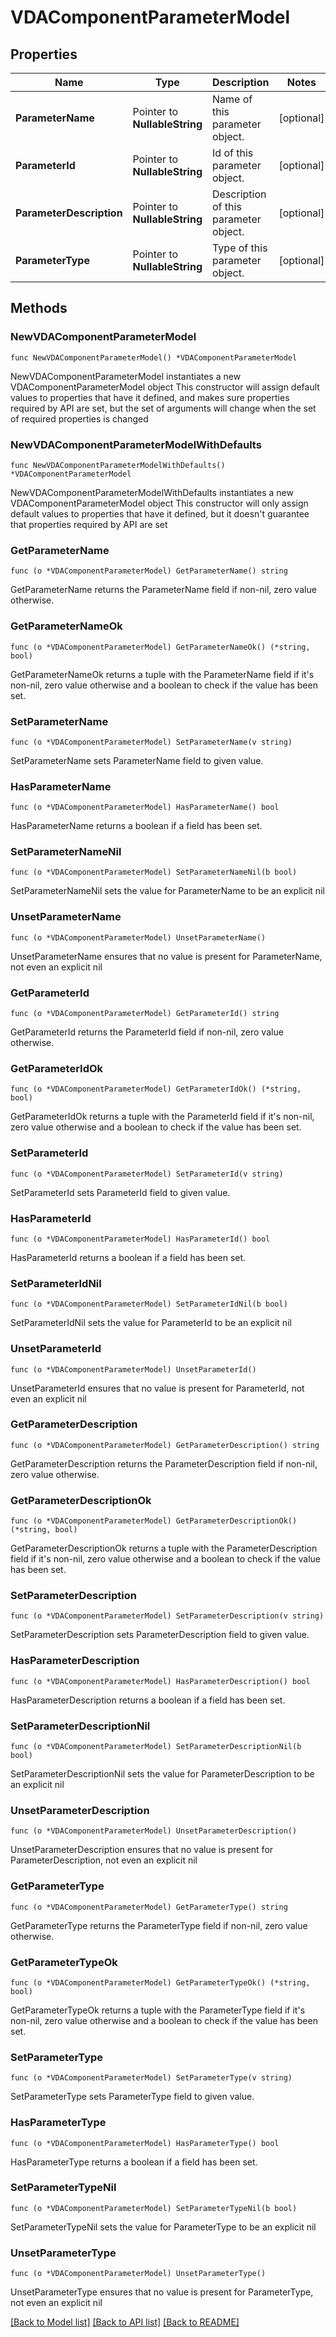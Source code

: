 # VDAComponentParameterModel

## Properties

Name | Type | Description | Notes
------------ | ------------- | ------------- | -------------
**ParameterName** | Pointer to **NullableString** | Name of this parameter object. | [optional] 
**ParameterId** | Pointer to **NullableString** | Id of this parameter object. | [optional] 
**ParameterDescription** | Pointer to **NullableString** | Description of this parameter object. | [optional] 
**ParameterType** | Pointer to **NullableString** | Type of this parameter object. | [optional] 

## Methods

### NewVDAComponentParameterModel

`func NewVDAComponentParameterModel() *VDAComponentParameterModel`

NewVDAComponentParameterModel instantiates a new VDAComponentParameterModel object
This constructor will assign default values to properties that have it defined,
and makes sure properties required by API are set, but the set of arguments
will change when the set of required properties is changed

### NewVDAComponentParameterModelWithDefaults

`func NewVDAComponentParameterModelWithDefaults() *VDAComponentParameterModel`

NewVDAComponentParameterModelWithDefaults instantiates a new VDAComponentParameterModel object
This constructor will only assign default values to properties that have it defined,
but it doesn't guarantee that properties required by API are set

### GetParameterName

`func (o *VDAComponentParameterModel) GetParameterName() string`

GetParameterName returns the ParameterName field if non-nil, zero value otherwise.

### GetParameterNameOk

`func (o *VDAComponentParameterModel) GetParameterNameOk() (*string, bool)`

GetParameterNameOk returns a tuple with the ParameterName field if it's non-nil, zero value otherwise
and a boolean to check if the value has been set.

### SetParameterName

`func (o *VDAComponentParameterModel) SetParameterName(v string)`

SetParameterName sets ParameterName field to given value.

### HasParameterName

`func (o *VDAComponentParameterModel) HasParameterName() bool`

HasParameterName returns a boolean if a field has been set.

### SetParameterNameNil

`func (o *VDAComponentParameterModel) SetParameterNameNil(b bool)`

 SetParameterNameNil sets the value for ParameterName to be an explicit nil

### UnsetParameterName
`func (o *VDAComponentParameterModel) UnsetParameterName()`

UnsetParameterName ensures that no value is present for ParameterName, not even an explicit nil
### GetParameterId

`func (o *VDAComponentParameterModel) GetParameterId() string`

GetParameterId returns the ParameterId field if non-nil, zero value otherwise.

### GetParameterIdOk

`func (o *VDAComponentParameterModel) GetParameterIdOk() (*string, bool)`

GetParameterIdOk returns a tuple with the ParameterId field if it's non-nil, zero value otherwise
and a boolean to check if the value has been set.

### SetParameterId

`func (o *VDAComponentParameterModel) SetParameterId(v string)`

SetParameterId sets ParameterId field to given value.

### HasParameterId

`func (o *VDAComponentParameterModel) HasParameterId() bool`

HasParameterId returns a boolean if a field has been set.

### SetParameterIdNil

`func (o *VDAComponentParameterModel) SetParameterIdNil(b bool)`

 SetParameterIdNil sets the value for ParameterId to be an explicit nil

### UnsetParameterId
`func (o *VDAComponentParameterModel) UnsetParameterId()`

UnsetParameterId ensures that no value is present for ParameterId, not even an explicit nil
### GetParameterDescription

`func (o *VDAComponentParameterModel) GetParameterDescription() string`

GetParameterDescription returns the ParameterDescription field if non-nil, zero value otherwise.

### GetParameterDescriptionOk

`func (o *VDAComponentParameterModel) GetParameterDescriptionOk() (*string, bool)`

GetParameterDescriptionOk returns a tuple with the ParameterDescription field if it's non-nil, zero value otherwise
and a boolean to check if the value has been set.

### SetParameterDescription

`func (o *VDAComponentParameterModel) SetParameterDescription(v string)`

SetParameterDescription sets ParameterDescription field to given value.

### HasParameterDescription

`func (o *VDAComponentParameterModel) HasParameterDescription() bool`

HasParameterDescription returns a boolean if a field has been set.

### SetParameterDescriptionNil

`func (o *VDAComponentParameterModel) SetParameterDescriptionNil(b bool)`

 SetParameterDescriptionNil sets the value for ParameterDescription to be an explicit nil

### UnsetParameterDescription
`func (o *VDAComponentParameterModel) UnsetParameterDescription()`

UnsetParameterDescription ensures that no value is present for ParameterDescription, not even an explicit nil
### GetParameterType

`func (o *VDAComponentParameterModel) GetParameterType() string`

GetParameterType returns the ParameterType field if non-nil, zero value otherwise.

### GetParameterTypeOk

`func (o *VDAComponentParameterModel) GetParameterTypeOk() (*string, bool)`

GetParameterTypeOk returns a tuple with the ParameterType field if it's non-nil, zero value otherwise
and a boolean to check if the value has been set.

### SetParameterType

`func (o *VDAComponentParameterModel) SetParameterType(v string)`

SetParameterType sets ParameterType field to given value.

### HasParameterType

`func (o *VDAComponentParameterModel) HasParameterType() bool`

HasParameterType returns a boolean if a field has been set.

### SetParameterTypeNil

`func (o *VDAComponentParameterModel) SetParameterTypeNil(b bool)`

 SetParameterTypeNil sets the value for ParameterType to be an explicit nil

### UnsetParameterType
`func (o *VDAComponentParameterModel) UnsetParameterType()`

UnsetParameterType ensures that no value is present for ParameterType, not even an explicit nil

[[Back to Model list]](../README.md#documentation-for-models) [[Back to API list]](../README.md#documentation-for-api-endpoints) [[Back to README]](../README.md)


